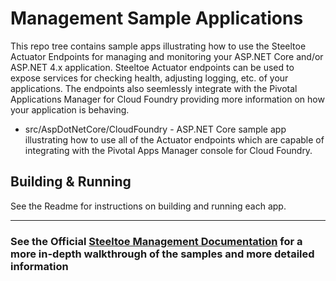 # Management Sample Applications

This repo tree contains sample apps illustrating how to use the Steeltoe Actuator Endpoints for managing and monitoring your ASP.NET Core and/or ASP.NET 4.x application. Steeltoe Actuator endpoints can be used to expose services for checking health, adjusting logging, etc. of your applications. The endpoints also seemlessly integrate with the Pivotal Applications Manager for Cloud Foundry providing more information on how your application is behaving.

* src/AspDotNetCore/CloudFoundry - ASP.NET Core sample app illustrating how to use all of the Actuator endpoints which are capable of integrating with the Pivotal Apps Manager console for Cloud Foundry.

## Building & Running

See the Readme for instructions on building and running each app.

---

### See the Official [Steeltoe Management Documentation](https://steeltoe.io/docs/steeltoe-management) for a more in-depth walkthrough of the samples and more detailed information
